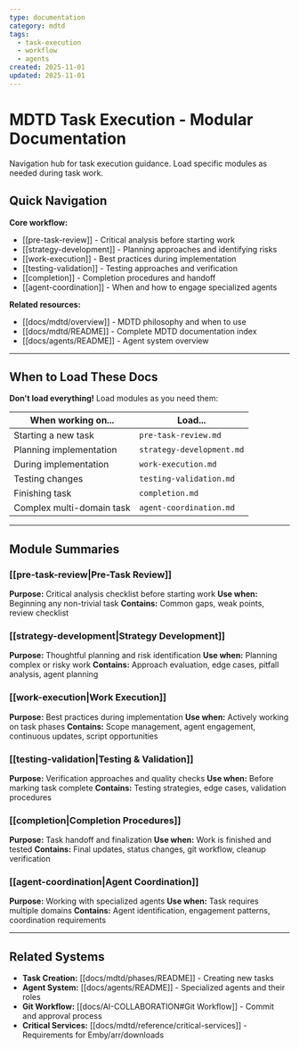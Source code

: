 ```yaml
---
type: documentation
category: mdtd
tags:
  - task-execution
  - workflow
  - agents
created: 2025-11-01
updated: 2025-11-01
---
```


# MDTD Task Execution - Modular Documentation

Navigation hub for task execution guidance. Load specific modules as needed during task work.

## Quick Navigation

**Core workflow:**
- [[pre-task-review]] - Critical analysis before starting work
- [[strategy-development]] - Planning approaches and identifying risks
- [[work-execution]] - Best practices during implementation
- [[testing-validation]] - Testing approaches and verification
- [[completion]] - Completion procedures and handoff
- [[agent-coordination]] - When and how to engage specialized agents

**Related resources:**
- [[docs/mdtd/overview]] - MDTD philosophy and when to use
- [[docs/mdtd/README]] - Complete MDTD documentation index
- [[docs/agents/README]] - Agent system overview

---

## When to Load These Docs

**Don't load everything!** Load modules as you need them:

| **When working on...** | **Load...** |
|------------------------|-------------|
| Starting a new task | `pre-task-review.md` |
| Planning implementation | `strategy-development.md` |
| During implementation | `work-execution.md` |
| Testing changes | `testing-validation.md` |
| Finishing task | `completion.md` |
| Complex multi-domain task | `agent-coordination.md` |

---

## Module Summaries

### [[pre-task-review|Pre-Task Review]]
**Purpose:** Critical analysis checklist before starting work
**Use when:** Beginning any non-trivial task
**Contains:** Common gaps, weak points, review checklist

### [[strategy-development|Strategy Development]]
**Purpose:** Thoughtful planning and risk identification
**Use when:** Planning complex or risky work
**Contains:** Approach evaluation, edge cases, pitfall analysis, agent planning

### [[work-execution|Work Execution]]
**Purpose:** Best practices during implementation
**Use when:** Actively working on task phases
**Contains:** Scope management, agent engagement, continuous updates, script opportunities

### [[testing-validation|Testing & Validation]]
**Purpose:** Verification approaches and quality checks
**Use when:** Before marking task complete
**Contains:** Testing strategies, edge cases, validation procedures

### [[completion|Completion Procedures]]
**Purpose:** Task handoff and finalization
**Use when:** Work is finished and tested
**Contains:** Final updates, status changes, git workflow, cleanup verification

### [[agent-coordination|Agent Coordination]]
**Purpose:** Working with specialized agents
**Use when:** Task requires multiple domains
**Contains:** Agent identification, engagement patterns, coordination requirements

---

## Related Systems

- **Task Creation:** [[docs/mdtd/phases/README]] - Creating new tasks
- **Agent System:** [[docs/agents/README]] - Specialized agents and their roles
- **Git Workflow:** [[docs/AI-COLLABORATION#Git Workflow]] - Commit and approval process
- **Critical Services:** [[docs/mdtd/reference/critical-services]] - Requirements for Emby/arr/downloads
